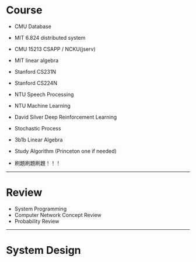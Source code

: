 # Course
- CMU Database
- MIT 6.824 distributed system
- CMU 15213 CSAPP / NCKU(jserv)
- MIT linear algebra
- Stanford CS231N
- Stanford CS224N
- NTU Speech Processing
- NTU Machine Learning
- David Silver Deep Reinforcement Learning
- Stochastic Process
- 3b1b Linear Algebra

- Study Algorithm (Princeton one if needed)
- 刷題刷題刷題！！！
---
# Review
- System Programming
- Computer Network Concept Review
- Probability Review
---
# System Design
